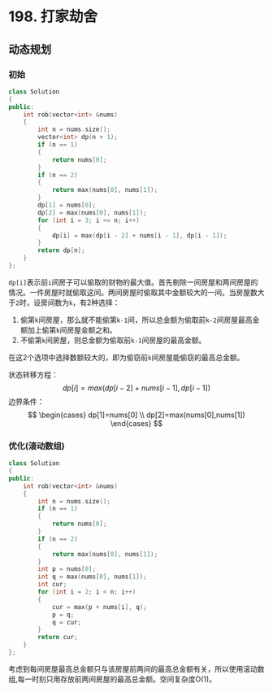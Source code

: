 # 198. 打家劫舍

## 动态规划

### 初始

```c++
class Solution
{
public:
    int rob(vector<int> &nums)
    {
        int n = nums.size();
        vector<int> dp(n + 1);
        if (n == 1)
        {
            return nums[0];
        }
        if (n == 2)
        {
            return max(nums[0], nums[1]);
        }
        dp[1] = nums[0];
        dp[2] = max(nums[0], nums[1]);
        for (int i = 3; i <= n; i++)
        {
            dp[i] = max(dp[i - 2] + nums[i - 1], dp[i - 1]);
        }
        return dp[n];
    }
};
```

`dp[i]`表示前`i`间房子可以偷取的财物的最大值。首先剔除一间房屋和两间房屋的情况。一件房屋时就偷取这间。两间房屋时偷取其中金额较大的一间。当房屋数大于`2`时，设房间数为`k`，有2种选择：

1. 偷第`k`间房屋，那么就不能偷第`k-1`间，所以总金额为偷取前`k-2`间房屋最高金额加上偷第`k`间房屋金额之和。
2. 不偷第`k`间房屋，则总金额为偷取前`k-1`间房屋的最高金额。

在这2个选项中选择数额较大的，即为偷窃前`k`间房屋能偷窃的最高总金额。

状态转移方程：
$$
dp[i]=max(dp[i-2]+nums[i-1],dp[i-1])
$$
边界条件：
$$
\begin{cases}
dp[1]=nums[0]   
\\
dp[2]=max(nums[0],nums[1])
\end{cases}
$$

### 优化(滚动数组)

```c++
class Solution
{
public:
    int rob(vector<int> &nums)
    {
        int n = nums.size();
        if (n == 1)
        {
            return nums[0];
        }
        if (n == 2)
        {
            return max(nums[0], nums[1]);
        }
        int p = nums[0];
        int q = max(nums[0], nums[1]);
        int cur;
        for (int i = 2; i < n; i++)
        {
            cur = max(p + nums[i], q);
            p = q;
            q = cur;
        }
        return cur;
    }
};
```

考虑到每间房屋最高总金额只与该房屋前两间的最高总金额有关，所以使用滚动数组,每一时刻只用存放前两间房屋的最高总金额。空间复杂度O(1)。
